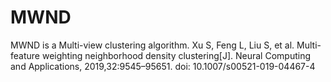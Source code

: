 # MWND
MWND is a Multi-view clustering algorithm.
Xu S, Feng L, Liu S, et al. Multi-feature weighting neighborhood density clustering[J]. Neural Computing and Applications, 2019,32:9545–95651. doi: 10.1007/s00521-019-04467-4
